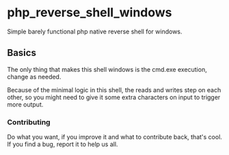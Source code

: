 # php_reverse_shell_windows
Simple barely functional php native reverse shell for windows.

## Basics
The only thing that makes this shell windows is the cmd.exe execution, change as needed.

Because of the minimal logic in this shell, the reads and writes step on each other, so you might need to give it some extra characters on input to trigger more output.

### Contributing
Do what you want, if you improve it and what to contribute back, that's cool. If you find a bug, report it to help us all.

